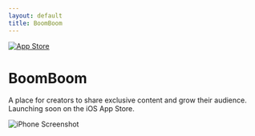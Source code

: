 ```yaml
---
layout: default
title: BoomBoom
---
```


<div class="landing-container">
  <div class="left-section">
    <a href="#">
      <img src="https://github.com/user-attachments/assets/01f7c995-f489-4dc5-a47c-ed17c5024fb7" alt="App Store" class="store-badge" />
    </a>
    <h1>BoomBoom</h1>
    <p>
      A place for creators to share exclusive content and grow their audience. Launching soon on the iOS App Store.
    </p>
    
  </div>
  <div class="right-section">
    <img src="https://github.com/user-attachments/assets/e8808165-c868-458e-92aa-fe645b588e40" alt="iPhone Screenshot" class="phone" />
  </div>
</div>


<!-- 
---
layout: default
title: BoomBoom
---

# We're under construction, check back soon!

##Coming soon to the iOS App Store

# BoomBoom Directory 

### Review our terms and policies:  
-->

<!-- - 📜 [Terms of Service](./tos) (coming soon) -->
<!-- - 🔒 [Privacy Policy](./privacy-policy) (coming soon) -->
<!-- - 🤝 [Community Guidelines](./community-guidelines) (coming soon) -->
